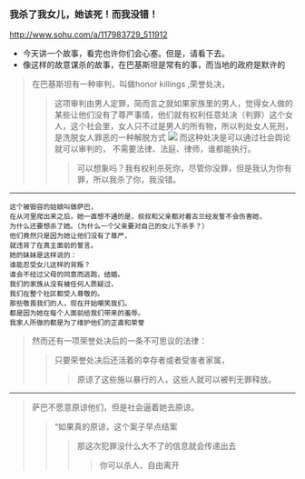 ### 我杀了我女儿，她该死！而我没错！
http://www.sohu.com/a/117983729_511912
- 今天讲一个故事，看完也许你们会心塞。但是，请看下去。
- 像这样的故意谋杀的故事，在巴基斯坦是常有的事，而当地的政府是默许的
>在巴基斯坦有一种审判，叫做honor killings ,荣誉处决，
>>这项审判由男人定罪，简而言之就如果家族里的男人，觉得女人做的某些让他们没有了尊严事情，他们就有权利任意处决（判罪）这个女人，这个社会里，女人只不过是男人的所有物，所以判处女人死刑，是洗脱女人罪恶的一种解脱方式
![](http://img.mp.itc.cn/upload/20161102/2255403b137b4735bf71477d091f0961_th.jpg)
>而这种处决是可以通过社会舆论就可以审判的，
>>不需要法律、法庭、律师，谁都能执行。
>>>可以想象吗？我有权利杀死你，尽管你没罪，但是我认为你有罪，所以我杀了你，我没错。
---
```
这个被毁容的姑娘叫做萨巴，
在从河里爬出来之后，她一直想不通的是，叔叔和父亲都对着古兰经发誓不会伤害她，
为什么还要想杀了她。（为什么一个父亲要对自己的女儿下杀手？）
他们竟然只是因为她让他们没有了尊严，
就违背了在真主面前的誓言。
她的妹妹是这样说的：
谁能忍受女儿这样的背叛？
谁会不经过父母的同意而逃跑，结婚。
我们的家族从没有被任何人质疑过，
我们在整个社区都受人尊敬的。
那些敬畏我们的人，现在开始嘲笑我们。
都是因为她在每个人面前给我们带来的羞辱。
我家人所做的都是为了维护他们的正直和荣誉
```
>然而还有一项荣誉处决后的一条不可思议的法律：
>>只要荣誉处决后还活着的幸存者或者受害者家属，
>>>原谅了这些施以暴行的人，这些人就可以被判无罪释放。
---
>萨巴不愿意原谅他们，但是社会逼着她去原谅。
>>“如果真的原谅，这个案子早点结案
>>>那这次犯罪没什么大不了的信息就会传递出去
>>>>你可以杀人、自由离开